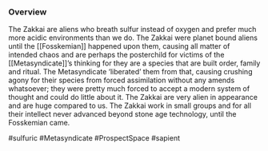 
### Overview

The Zakkai are aliens who breath sulfur instead of oxygen and prefer much more acidic environments than we do.  The Zakkai were planet bound aliens until the [[Fosskemian]] happened upon them, causing all matter of intended chaos and are perhaps the posterchild for victims of the [[Metasyndicate]]’s thinking for they are a species that are built order, family and ritual.  The Metasyndicate ‘liberated’ them from that, causing crushing agony for their species from forced assimilation without any amends whatsoever; they were pretty much forced to accept a modern system of thought and could do little about it.  The Zakkai are very alien in appearance and are huge compared to us.  The Zakkai work in small groups and for all their intellect never advanced beyond stone age technology, until the Fosskemian came.

#sulfuric 
#Metasyndicate 
#ProspectSpace 
#sapient 